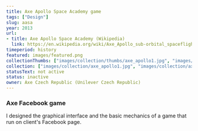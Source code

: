 ```yaml
---
title: Axe Apollo Space Academy game
tags: ["Design"]
slug: aasa
year: 2013
url:
- title: Axe Apollo Space Academy (Wikipedia)
  link: https://en.wikipedia.org/wiki/Axe_Apollo_sub-orbital_spaceflights
timeperiod: history
featured: images/featured.png
collectionThumbs: ["images/collection/thumbs/axe_apollo1.jpg", "images/collection/thumbs/axe_apollo2.jpg"]
collection: ["images/collection/axe_apollo1.jpg", "images/collection/axe_apollo2.jpg"]
statusText: not active
status: inactive
owner: Axe Czech Republic (Unilever Czech Republic)
---
```

### Axe Facebook game
I designed the graphical interface and the basic mechanics of a game that run on client's Facebook page.  
